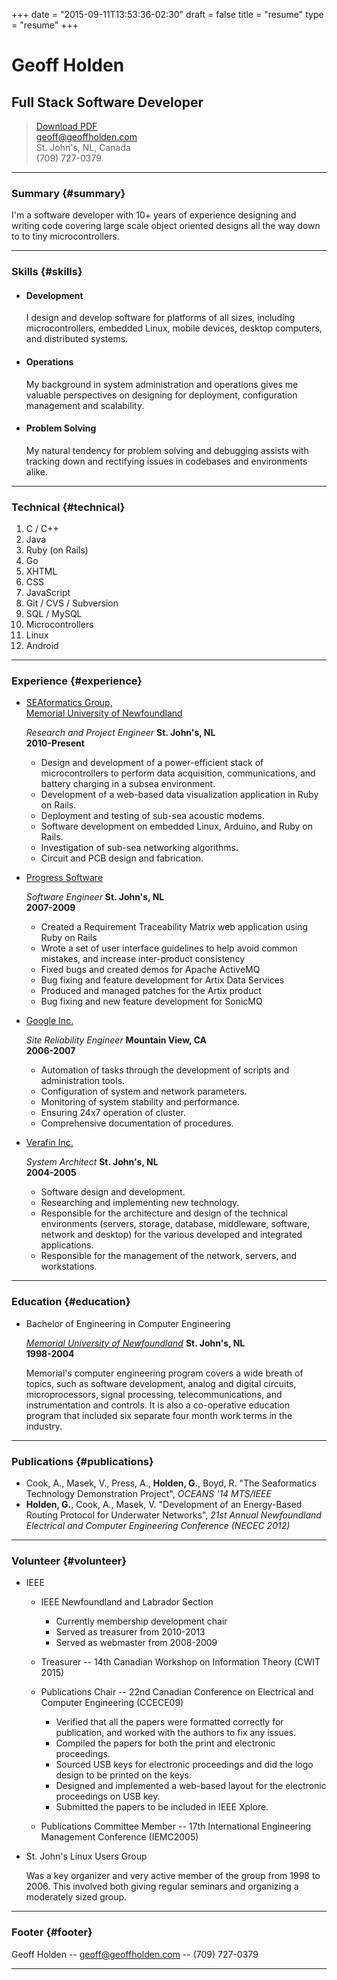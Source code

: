 +++
date = "2015-09-11T13:53:36-02:30"
draft = false
title = "resume"
type = "resume"
+++

Geoff Holden
============

Full Stack Software Developer
-----------------------------

> [Download PDF](resume.pdf)  
> [geoff@geoffholden.com](mailto:geoff@geoffholden.com)  
> St. John's, NL, Canada  
> (709) 727-0379

---

### Summary {#summary}

I'm a software developer with 10+ years of experience designing and writing code covering large scale object oriented designs all the way down to to tiny microcontrollers.

---

### Skills {#skills}

-	#### Development

	I design and develop software for platforms of all sizes, including microcontrollers, embedded Linux, mobile devices, desktop computers, and distributed systems.

-	#### Operations

	My background in system administration and operations gives me valuable perspectives on designing for deployment, configuration management and scalability.

-	#### Problem Solving

	My natural tendency for problem solving and debugging assists with tracking down and rectifying issues in codebases and environments alike.

---

### Technical {#technical}

1.	C / C++
2.	Java
3.	Ruby (on Rails)
4.	Go
5.	XHTML
6.	CSS
7.	JavaScript
8.	Git / CVS / Subversion
9.	SQL / MySQL
10.	Microcontrollers
11.	Linux
12.	Android

---

### Experience {#experience}

-	[SEAformatics Group,<br /> Memorial University of Newfoundland](http://seaformatics.ca)

	*Research and Project Engineer* **St. John's, NL  
	2010-Present**

	-	Design and development of a power-efficient stack of microcontrollers to perform data acquisition, communications, and battery charging in a subsea environment.
	-	Development of a web-based data visualization application in Ruby on Rails.
	-	Deployment and testing of sub-sea acoustic modems.
	-	Software development on embedded Linux, Arduino, and Ruby on Rails.
	-	Investigation of sub-sea networking algorithms.
	-	Circuit and PCB design and fabrication.

-	[Progress Software](http://progress.com)

	*Software Engineer* **St. John's, NL  
	2007-2009**

	-	Created a Requirement Traceability Matrix web application using Ruby on Rails
	-	Wrote a set of user interface guidelines to help avoid common mistakes, and increase inter-product consistency
	-	Fixed bugs and created demos for Apache ActiveMQ
	-	Bug fixing and feature development for Artix Data Services
	-	Produced and managed patches for the Artix product
	-	Bug fixing and new feature development for SonicMQ

-	[Google Inc.](http://google.com)

	*Site Reliability Engineer* **Mountain View, CA  
	2006-2007**

	-	Automation of tasks through the development of scripts and administration tools.
	-	Configuration of system and network parameters.
	-	Monitoring of system stability and performance.
	-	Ensuring 24x7 operation of cluster.
	-	Comprehensive documentation of procedures.

-	[Verafin Inc.](http://verafin.com)

	*System Architect* **St. John's, NL  
	2004-2005**

	-	Software design and development.
	-	Researching and implementing new technology.
	-	Responsible for the architecture and design of the technical environments (servers, storage, database, middleware, software, network and desktop) for the various developed and integrated applications.
	-	Responsible for the management of the network, servers, and workstations.

---

### Education {#education}

-	Bachelor of Engineering in Computer Engineering

	*[Memorial University of Newfoundland](http://www.mun.ca)* **St. John's, NL  
	1998-2004**

	Memorial's computer engineering program covers a wide breath of topics, such as software development, analog and digital circuits, microprocessors, signal processing, telecommunications, and instrumentation and controls. It is also a co-operative education program that included six separate four month work terms in the industry.

---

### Publications {#publications}

-	Cook, A., Masek, V., Press, A., **Holden, G.**, Boyd, R. "The Seaformatics Technology Demonstration Project", *OCEANS '14 MTS/IEEE*
-	**Holden, G.**, Cook, A., Masek, V. "Development of an Energy-Based Routing Protocol for Underwater Networks", *21st Annual Newfoundland Electrical and Computer Engineering Conference (NECEC 2012)*

---

### Volunteer {#volunteer}

-	IEEE

	-	IEEE Newfoundland and Labrador Section

		-	Currently membership development chair
		-	Served as treasurer from 2010-2013
		-	Served as webmaster from 2008-2009

	-	Treasurer -- 14th Canadian Workshop on Information Theory (CWIT 2015)

	-	Publications Chair -- 22nd Canadian Conference on Electrical and Computer Engineering (CCECE09)

		-	Verified that all the papers were formatted correctly for publication, and worked with the authors to fix any issues.
		-	Compiled the papers for both the print and electronic proceedings.
		-	Sourced USB keys for electronic proceedings and did the logo design to be printed on the keys.
		-	Designed and implemented a web-based layout for the electronic proceedings on USB key.
		-	Submitted the papers to be included in IEEE Xplore.

	-	Publications Committee Member -- 17th International Engineering Management Conference (IEMC2005)

-	St. John's Linux Users Group

	Was a key organizer and very active member of the group from 1998 to 2006. This involved both giving regular seminars and organizing a moderately sized group.

---

### Footer {#footer}

Geoff Holden -- [geoff@geoffholden.com](mailto:geoff@geoffholden.com) -- (709) 727-0379

---
